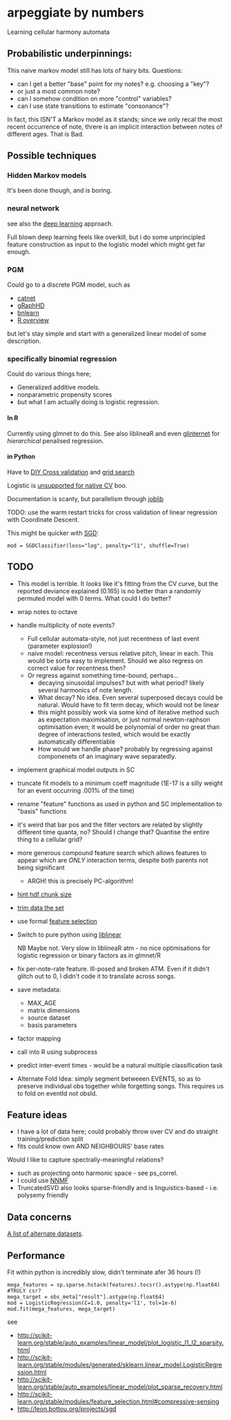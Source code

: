 arpeggiate by numbers
========================

Learning cellular harmony automata

Probabilistic underpinnings:
-----------------------------

This naive markov model still has lots of hairy bits. Questions:
* can I get a better "base" point for my notes? e.g. choosing a "key"?
* or just a most common note?
* can I somehow condition on more "control" variables?
* can I use state transitions to estimate "consonance"?

In fact, this ISN'T a Markov model as it stands; since we only recal the most
recent occurrence of note, threre is an implicit interaction between notes of
different ages. That is Bad.  

Possible techniques
----------------------

### Hidden Markov models

It's been done though, and is boring.

### neural network

see also the [deep learning](http://notes.livingthing.org/deep_learning.html) approach.

Full blown deep learning feels like overkill, but i do some *un*principled
feature construction as input to the logistic model which might get far enough.

### PGM

Could go to a discrete PGM model, such as

* [catnet](http://cran.r-project.org/web/packages/catnet/vignettes/catnet.pdf)
* [gRaphHD](http://www.jstatsoft.org/v37/i01/)
* [bnlearn](http://www.bnlearn.com/)
* [R overview](https://r-forge.r-project.org/R/?group_id=1487)

but let's stay simple and start with a generalized linear model of some
description.

### specifically binomial regression

Could do various things here;

* Generalized additive models.
* nonparametric propensity scores
* but what I am actually doing is logistic regression.

#### In R

Currently using glmnet to do this. See also liblineaR and even
[glinternet](http://cran.r-project.org/web/packages/glinternet/index.html) for
*hierarchical* penalised regression.
 
#### in Python

Have to [DIY Cross validation](http://scikit-learn.org/stable/modules/cross_validation.html#cross-validation) and [grid search](http://scikit-learn.org/stable/modules/grid_search.html#grid-search)

Logistic is [unsupported for native CV](http://scikit-learn.org/stable/modules/generated/sklearn.linear_model.LassoCV.html) boo.

Documentation is scanty, but parallelism through [joblib](http://packages.python.org/joblib/)

TODO: use the warm restart tricks for cross validation of linear regression with Coordinate Descent.

This might be quicker with [SGD](http://scikit-learn.org/stable/modules/sgd.html#sgd):

    mod = SGDClassifier(loss="log", penalty="l1", shuffle=True)

TODO
------

* This model is terrible. It *looks* like it's fitting from the CV curve, but
  the reported deviance explained (0.165) is no better than a randomly permuted
  model with 0 terms. What could I do better?
* wrap notes to octave
* handle multiplicity of note events?
  * Full cellular automata-style, not just recentness of last event (parameter explosion!)
  * naive model: recentness versus relative pitch, linear in each. This would be sorta easy to implement. Should we also regress on correct value for recentness then?
  * Or regress against something time-bound, perhaps...
    * decaying sinusoidal impulses? but with what period? likely several harmonics of note length.
    * What decay? No idea. Even several superposed decays could be natural. Would have to fit term decay, which would not be linear
    * this might possibly work via some kind of iterative method such as expectation maximisation, or just normal newton-raphson optimisation even; it would be polynomial of order no great than degree of interactions tested, which would be exactly automatically differentiable
    * How would we handle phase? probably by regressing against componenets of an imaginary wave separatedly.
* implement graphical model outputs in SC
* truncate fit models to a minimum coeff magnitude (1E-17 is a silly weight for
  an event occurring .001% of the time)
* rename "feature" functions as used in python and SC implementation to "basis"
  functions
* it's weird that bar pos and the filter vectors are related by slightly
  different time quanta, no? Should I change that? Quantise the entire thing to
  a cellular grid?
* more generous compound feature search which allows features to appear which
  are *ONLY* interaction terms, despite both parents not being significant
  
  * ARGH! this is precisely PC-algorithm!
  
* [hint hdf chunk size](http://pytables.github.io/usersguide/optimization.html#informing-pytables-about-expected-number-of-rows-in-tables-or-arrays)
* [trim data the set](http://www.csie.ntu.edu.tw/~cjlin/libsvmtools/#how_large_the_training_set_should_be?)
* use formal [feature selection](http://www.csie.ntu.edu.tw/~cjlin/libsvmtools/#feature_selection_tool)
* Switch to pure python using [liblinear](http://www.csie.ntu.edu.tw/~cjlin/liblinear/)
  
  NB Maybe not. Very slow in liblineaR atm - no nice optimisations for logistic regression or binary factors as in glmnet/R
* fix per-note-rate feature. Ill-posed and broken ATM. Even if it didn't glitch
  out to 0, I didn't code it to translate across songs.
* save metadata:
  * MAX_AGE
  * matrix dimensions
  * source dataset
  * basis parameters
* factor mapping
* call into R using subprocess
* predict inter-event times - would be a natural multiple classification task
* Alternate Fold Idea: simply segment betweeen EVENTS, so as to preserve
  individual obs together while forgetting songs. This requires us to fold on
  eventId not obsId.

Feature ideas
-----------------

* I have a lot of data here; could probably throw over CV and do straight
  training/prediction split
* fits could know own AND NEIGHBOURS' base rates

Would I like to capture spectrally-meaningful relations?

* such as projecting onto harmonic space - see ps_correl.
* I could use [NNMF](http://scikit-learn.org/stable/modules/decomposition.html#non-negative-matrix-factorization-nmf-or-nnmf)
* TruncatedSVD also looks sparse-friendly and is linguistics-based - i.e. polysemy friendly

Data concerns
--------------

[A list of alternate datasets](http://notes.livingthing.org/musical_corpora.html).

Performance
-----------

Fit within python is incredibly slow, didn't terminate afer 36 hours (!)

    mega_features = sp.sparse.hstack(features).tocsr().astype(np.float64) #TRULY csr?
    mega_target = obs_meta["result"].astype(np.float64)
    mod = LogisticRegression(C=1.0, penalty='l1', tol=1e-6)
    mod.fit(mega_features, mega_target)

see
* http://scikit-learn.org/stable/auto_examples/linear_model/plot_logistic_l1_l2_sparsity.html
* http://scikit-learn.org/stable/modules/generated/sklearn.linear_model.LogisticRegression.html
* http://scikit-learn.org/stable/auto_examples/linear_model/plot_sparse_recovery.html
* http://scikit-learn.org/stable/modules/feature_selection.html#compressive-sensing
* http://leon.bottou.org/projects/sgd

